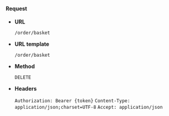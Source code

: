 #### Request

* **URL**

  `/order/basket`

* **URL template**

  `/order/basket`

* **Method**

  `DELETE`

* **Headers**

  `Authorization: Bearer {token}`
  `Content-Type: application/json;charset=UTF-8`
  `Accept: application/json`
